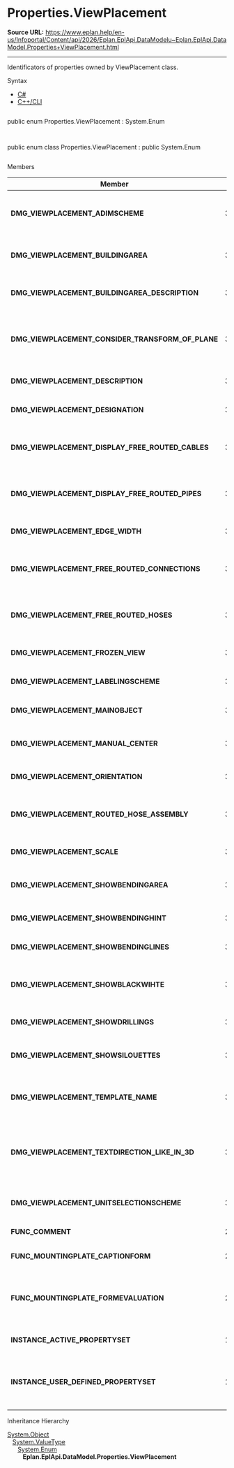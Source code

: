 # Properties.ViewPlacement

**Source URL:** https://www.eplan.help/en-us/Infoportal/Content/api/2026/Eplan.EplApi.DataModelu~Eplan.EplApi.DataModel.Properties+ViewPlacement.html

---

Identificators of properties owned by ViewPlacement class.

Syntax

- [C#](#i-syntax-CS)
- [C++/CLI](#i-syntax-CPP2005)

```
```
public enum Properties.ViewPlacement : System.Enum
```
```

```
```
public enum class Properties.ViewPlacement : public System.Enum
```
```

Members

| Member | Value | Description |
| --- | --- | --- |
| **DMG\_VIEWPLACEMENT\_ADIMSCHEME** | 36511 | Model view: Scheme for automatic dimensioning # 36511. |
| **DMG\_VIEWPLACEMENT\_BUILDINGAREA** | 36504 | Model view: Layout space name # 36504. |
| **DMG\_VIEWPLACEMENT\_BUILDINGAREA\_DESCRIPTION** | 36505 | Model view: Layout space description # 36505. |
| **DMG\_VIEWPLACEMENT\_CONSIDER\_TRANSFORM\_OF\_PLANE** | 36508 | Model view: Apply viewpoint to mounting surface # 36508. |
| **DMG\_VIEWPLACEMENT\_DESCRIPTION** | 36500 | Model view: Description # 36500. |
| **DMG\_VIEWPLACEMENT\_DESIGNATION** | 36503 | Model view: Name # 36503. |
| **DMG\_VIEWPLACEMENT\_DISPLAY\_FREE\_ROUTED\_CABLES** | 36515 | Model view: Display freely routed cables # 36515. |
| **DMG\_VIEWPLACEMENT\_DISPLAY\_FREE\_ROUTED\_PIPES** | 36523 | Model view: Display freely routed pipes # 36523. |
| **DMG\_VIEWPLACEMENT\_EDGE\_WIDTH** | 36524 | Model view: Edge width # 36524. |
| **DMG\_VIEWPLACEMENT\_FREE\_ROUTED\_CONNECTIONS** | 36516 | Model view: Display freely routed wires # 36516. |
| **DMG\_VIEWPLACEMENT\_FREE\_ROUTED\_HOSES** | 36518 | Model view: Display freely routed hoses # 36518. |
| **DMG\_VIEWPLACEMENT\_FROZEN\_VIEW** | 36502 | Model view: Frozen # 36502. |
| **DMG\_VIEWPLACEMENT\_LABELINGSCHEME** | 36507 | Model view: Item labeling # 36507. |
| **DMG\_VIEWPLACEMENT\_MAINOBJECT** | 36509 | Model view: Basic item # 36509. |
| **DMG\_VIEWPLACEMENT\_MANUAL\_CENTER** | 36501 | Model view: Manual displacement # 36501. |
| **DMG\_VIEWPLACEMENT\_ORIENTATION** | 36514 | Model view: Rotation # 36514. |
| **DMG\_VIEWPLACEMENT\_ROUTED\_HOSE\_ASSEMBLY** | 36517 | Model view: Display freely routed hose lines # 36517. |
| **DMG\_VIEWPLACEMENT\_SCALE** | 36510 | Model view: Scale # 36510. |
| **DMG\_VIEWPLACEMENT\_SHOWBENDINGAREA** | 36521 | Show bending extents # 36521. |
| **DMG\_VIEWPLACEMENT\_SHOWBENDINGHINT** | 36522 | Show bending note # 36522. |
| **DMG\_VIEWPLACEMENT\_SHOWBENDINGLINES** | 36520 | Show bending line # 36520. |
| **DMG\_VIEWPLACEMENT\_SHOWBLACKWIHTE** | 36526 | Model view: Display item edges in black # 36526. |
| **DMG\_VIEWPLACEMENT\_SHOWDRILLINGS** | 36519 | Show drilling pattern # 36519. |
| **DMG\_VIEWPLACEMENT\_SHOWSILOUETTES** | 36513 | Model view: Display item silhouettes # 36513. |
| **DMG\_VIEWPLACEMENT\_TEMPLATE\_NAME** | 36512 | Model view: Name of the report template # 36512. |
| **DMG\_VIEWPLACEMENT\_TEXTDIRECTION\_LIKE\_IN\_3D** | 36525 | Model view: Do not automatically rotate texts from layout space # 36525. |
| **DMG\_VIEWPLACEMENT\_UNITSELECTIONSCHEME** | 36506 | Model view: Selection scheme # 36506. |
| **FUNC\_COMMENT** | 20045 | Remark # 20045. |
| **FUNC\_MOUNTINGPLATE\_CAPTIONFORM** | 20440 | Enclosure legend form # 20440. |
| **FUNC\_MOUNTINGPLATE\_FORMEVALUATION** | 20441 | Suppress generation of the enclosure legend # 20441. |
| **INSTANCE\_ACTIVE\_PROPERTYSET** | 19307 | Property arrangement # 19307. |
| **INSTANCE\_USER\_DEFINED\_PROPERTYSET** | 19008 | User-defined property arrangement: Name # 19008. |

Inheritance Hierarchy

[System.Object](#)  
   [System.ValueType](#)  
      [System.Enum](#)  
         **Eplan.EplApi.DataModel.Properties.ViewPlacement**
